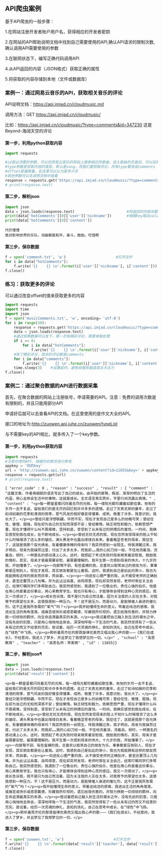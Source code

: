 
## API爬虫案例
基于API爬虫的一般步骤：

1.在网站注册开发者账户用户名，获得相应的开发者密钥

2.在网站的API帮助说明文档中找到自己需要使用的API,确认API请求的限制次数,确认调用API需要使用的参数

3.在联网状态下，编写正确代码调用API

4.从API返回的内容（JSON格式）获取正确的属性

5.将获取的内容存储到本地（文件或数据库）

### 案例一：通过网易云音乐的API，获取相关音乐的评论

API说明文档：https://api.imjad.cn/cloudmusic.md

调用方法：GET https://api.imjad.cn/cloudmusic/

比如：https://api.imjad.cn/cloudmusic/?type=comments&id=347230    这是Beyond-海阔天空的评论




#### 第一步，利用python获取内容


```python
import requests

#id是必须要的参数，可以在网易云音乐的网站上搜索相应的歌曲，进入歌曲的页面后，可以在网址的后面看到id=xxxxxxx
#type参数是获取内容的类型，默认是song，而我们要获取评论，所有type要改成comments
#offset是偏移量，在这里可以认为是多少页
#其他参数可以去说明文档中查看
response = requests.get('https://api.imjad.cn/cloudmusic/?type=comments&id=347230&offset=0')   #使用request获取内容
# print(response.text)
```

#### 第二步，解析json


```python
import json
data = json.loads(response.text)                        #将返回的内容加载成json格式
print(data['hotComments'][0]['user']['nickname'])       #根据key取出value，如果看不清json的数据，可以百度一个在线解析json的网站，将json格式的数据放进去解析一下
print(data['hotComments'][0]['content'])
```

    代价慢慢
    绝对影响世界的乐队，词曲都是和平，奋斗，鼓励。可惜啊
    

#### 第三步，保存数据


```python
f = open('comment.txt', 'w')                       #打开文件
for i in data["hotComments"]:
    f.write('{}    {} \n'.format(i['user']['nickname'], i['content']))   #逐条写入文件
f.close()
```

### 练习：获取更多的评论
可以通过改变offset的值来获取更多的内容


```python
import requests
import time
import json
f = open('musicComments.txt', 'w', encoding= 'utf-8')
for i in range(10):
    response = requests.get('https://api.imjad.cn/cloudmusic/?type=comments&id=347230&offset={}'.format(i))
    data = json.loads(response.text)
    #通过观察数据可以发下，第一页有精彩评论，需要单独处理
    if i == 0:
        for i in data["hotComments"]:
            f.write('{}    {} \n'.format(i['user']['nickname'], i['content']))
    #除了精彩评论，其余的评论都是comments
    for i in data["comments"]:
        f.write('{}    {} \n'.format(i['user']['nickname'], i['content']))
    time.sleep(3)    #设置延时，避免给服务器造成太大压力
f.close()
```

### 案例二：通过聚合数据的API进行数据采集
首先，在聚合数据的网站上注册账号，申请需要的API。注意：免费的调用次数是有限制的，并且只能用部分API

申请好后就可以去查看API的文档。在这里使用的是作文大全的API。

接口的地址为:http://zuowen.api.juhe.cn/zuowen/typeList

与不需要key的API相比，就多传入了一个key参数。

#### 第一步，利用python获取内容


```python
import requests
#注意你爬的API，根据你的需求进行修改
appkey = '你的key'
url = 'http://zuowen.api.juhe.cn/zuowen/content?id=11655&key=' + appkey   #多传入了一个key参数
response = requests.get(url)
# print(response.text)
```

    { "error_code" : 0 , "reason" : "success" , "result" : { "comment" : "这篇文章，作者用细腻的语言写出了自己的成长。由开始的桀骜，叛逆，渐渐的明白了生活的内涵，用心去体会生活中的事物，这就是成长。全文语言真实质朴，字里行间流露出真情。" , "content" : "<p>每一颗星星都闪烁着无尽的光辉，每一缕阳光都珍藏着如歌往事。匆匆的岁月一去不复返，留给我们的是无尽的回忆和许许多多的遗憾。走过了天真无邪的童年，走过了如诗如画的花季和潇洒的雨季，意气风发的我好像变得懂事、成熟、稳重了许多。我意识到，我长大了。</p><p>曾经只是浮想联翩，华而不实，现在才发现自己是多么的幼稚可笑；曾经任性、傲慢、倔强，现在却为自己的无知而深感不安；曾经懒惰，缺乏韧性和毅力，依赖思想严重，现在才懂得什么叫不畏艰难，坚持到底，享受到了从未有过的拼搏后的喜悦。一时间，我确实感觉到我在成长，在不断地成长。</p><p>曾经无忧无虑的我，现在忽然发现母亲的脸上不知什么时候增添了这么多的皱纹，满头黑发中也露出缕缕白发来。看着略显苍老的母亲，我怔住了，这就是我那个容光焕发、有着健康体魄的母亲吗？我突然感到一丝陌生。待我清醒过来，我才明白，母亲为我操劳过度，付出了太多太多，而我却……我的心如刀绞一般，不住地流着泪，流着血，顿时，一种莫名的感动涌上心头。这时，我想起了考试失败时母亲微笑着安慰我、鼓励我的情形。其实，母亲才是最需要安慰、最需要理解的。我平生第一次感到母亲的伟大。十九岁的我，开始懂事了。</p><p>一向桀骜不驯、有些蛮横的我，总喜欢以取笑自己的朋友为乐，事事都爱压倒别人，现在才发现，其实朋友都是在让着我。这时，我感到自己是如此的渺小，我也为我能拥有这样的朋友而庆幸，而自豪。</p><p>一向逆反心理严重的我，从不接受老师的正确批评，甚至还要顶上几句嘴，并为此沾沾自喜，自鸣得意，现在却突然发现，老师时常在关注自己，经常叮嘱同学们多帮助自己。我突然感觉到，我遇到了一位敬业的、责任心强的伯乐，他是在用心热爱着这份事业，用心来教育学生。我也只有用心，才能够体会得到这种心灵的感应。我又一次感动了。</p><p>成长告诉我，我不是只为自己而活着，因为关注我的人实在太多，对我寄予的厚望也太多，这使我感到一种压力。不！这不是压力，而是动力，是能够催人奋进的催化剂，这不正是我所急需的“氧气”吗？</p><p>我开始懂得生命的意义。带着这纯洁的感情，我进出生活的角角落落，或痛苦或快乐或感恩戴德，珍藏我所珍视的，遗忘给我伤害的，并努力挣脱一切烦琐的羁绊，向生命追溯最真实的本源。</p><p>我试着把自己融入到生活的潮水之中，没有先前的刻意，只是用心悄悄地去体会，深深地呼吸一下生活的气息，我突然觉得有了一些从未有过的而又不经意的充实。尝试着，经历一次灵魂的挣扎，良知的洗礼，自己在思考中成长，在“绿色”中飞扬。</p><p>聆听着周杰伦的那首旋律优美而又唱出我心声的歌———《我们在成长》，不经意间，我进入了梦乡，并且梦见了我想梦见的一切。</p>" , "school" : "高思教育" , "teacher" : "高思名师：李美微" , "id" : 11655}}
    
    

#### 第二步，解析json¶


```python
import json
data = json.loads(response.text)
print(data['result']['content'])
```

    <p>每一颗星星都闪烁着无尽的光辉，每一缕阳光都珍藏着如歌往事。匆匆的岁月一去不复返，留给我们的是无尽的回忆和许许多多的遗憾。走过了天真无邪的童年，走过了如诗如画的花季和潇洒的雨季，意气风发的我好像变得懂事、成熟、稳重了许多。我意识到，我长大了。</p><p>曾经只是浮想联翩，华而不实，现在才发现自己是多么的幼稚可笑；曾经任性、傲慢、倔强，现在却为自己的无知而深感不安；曾经懒惰，缺乏韧性和毅力，依赖思想严重，现在才懂得什么叫不畏艰难，坚持到底，享受到了从未有过的拼搏后的喜悦。一时间，我确实感觉到我在成长，在不断地成长。</p><p>曾经无忧无虑的我，现在忽然发现母亲的脸上不知什么时候增添了这么多的皱纹，满头黑发中也露出缕缕白发来。看着略显苍老的母亲，我怔住了，这就是我那个容光焕发、有着健康体魄的母亲吗？我突然感到一丝陌生。待我清醒过来，我才明白，母亲为我操劳过度，付出了太多太多，而我却……我的心如刀绞一般，不住地流着泪，流着血，顿时，一种莫名的感动涌上心头。这时，我想起了考试失败时母亲微笑着安慰我、鼓励我的情形。其实，母亲才是最需要安慰、最需要理解的。我平生第一次感到母亲的伟大。十九岁的我，开始懂事了。</p><p>一向桀骜不驯、有些蛮横的我，总喜欢以取笑自己的朋友为乐，事事都爱压倒别人，现在才发现，其实朋友都是在让着我。这时，我感到自己是如此的渺小，我也为我能拥有这样的朋友而庆幸，而自豪。</p><p>一向逆反心理严重的我，从不接受老师的正确批评，甚至还要顶上几句嘴，并为此沾沾自喜，自鸣得意，现在却突然发现，老师时常在关注自己，经常叮嘱同学们多帮助自己。我突然感觉到，我遇到了一位敬业的、责任心强的伯乐，他是在用心热爱着这份事业，用心来教育学生。我也只有用心，才能够体会得到这种心灵的感应。我又一次感动了。</p><p>成长告诉我，我不是只为自己而活着，因为关注我的人实在太多，对我寄予的厚望也太多，这使我感到一种压力。不！这不是压力，而是动力，是能够催人奋进的催化剂，这不正是我所急需的“氧气”吗？</p><p>我开始懂得生命的意义。带着这纯洁的感情，我进出生活的角角落落，或痛苦或快乐或感恩戴德，珍藏我所珍视的，遗忘给我伤害的，并努力挣脱一切烦琐的羁绊，向生命追溯最真实的本源。</p><p>我试着把自己融入到生活的潮水之中，没有先前的刻意，只是用心悄悄地去体会，深深地呼吸一下生活的气息，我突然觉得有了一些从未有过的而又不经意的充实。尝试着，经历一次灵魂的挣扎，良知的洗礼，自己在思考中成长，在“绿色”中飞扬。</p><p>聆听着周杰伦的那首旋律优美而又唱出我心声的歌———《我们在成长》，不经意间，我进入了梦乡，并且梦见了我想梦见的一切。</p>
    

#### 第三步，保存数据


```python
f = open('zuowen.txt', 'w')                       #打开文件
f.write('{}    {} \n'.format(data['result']['teacher'], data['result']['content']))   
f.close()
```
